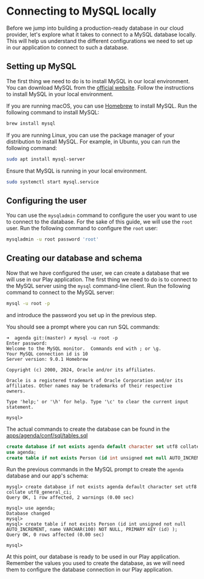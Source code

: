 # Connecting to MySQL locally

Before we jump into building a production-ready database in our cloud provider, let's explore what it takes to connect to a MySQL database locally. This will help us understand the different configurations we need to set up in our application to connect to such a database.

## Setting up MySQL

The first thing we need to do is to install MySQL in our local environment. You can download MySQL from the [official website](https://dev.mysql.com/downloads/mysql/). Follow the instructions to install MySQL in your local environment.

If you are running macOS, you can use [Homebrew](https://brew.sh/) to install MySQL. Run the following command to install MySQL:

```bash
brew install mysql
```

If you are running Linux, you can use the package manager of your distribution to install MySQL. For example, in Ubuntu, you can run the following command:

```bash
sudo apt install mysql-server
```

Ensure that MySQL is running in your local environment.

```bash
sudo systemctl start mysql.service
```

## Configuring the user

You can use the `mysqladmin` command to configure the user you want to use to connect to the database. For the sake of this guide, we will use the `root` user. Run the following command to configure the `root` user:

```bash
mysqladmin -u root password 'root'
```

## Creating our database and schema

Now that we have configured the user, we can create a database that we will use in our Play application. The first thing we need to do is to connect to the MySQL server using the `mysql` command-line client. Run the following command to connect to the MySQL server:

```bash
mysql -u root -p
```

and introduce the password you set up in the previous step.

You should see a prompt where you can run SQL commands:

```shell
➜  agenda git:(master) ✗ mysql -u root -p
Enter password: 
Welcome to the MySQL monitor.  Commands end with ; or \g.
Your MySQL connection id is 10
Server version: 9.0.1 Homebrew

Copyright (c) 2000, 2024, Oracle and/or its affiliates.

Oracle is a registered trademark of Oracle Corporation and/or its
affiliates. Other names may be trademarks of their respective
owners.

Type 'help;' or '\h' for help. Type '\c' to clear the current input statement.

mysql> 
```

The actual commands to create the database can be found in the [apps/agenda/conf/sql/tables.sql](apps/agenda/conf/sql/tables.sql)

```sql
create database if not exists agenda default character set utf8 collate utf8_general_ci;
use agenda;
create table if not exists Person (id int unsigned not null AUTO_INCREMENT, name VARCHAR(100) NOT NULL, PRIMARY KEY (id) );
```

Run the previous commands in the MySQL prompt to create the `agenda` database and our app's schema:

```shell
mysql> create database if not exists agenda default character set utf8 collate utf8_general_ci;
Query OK, 1 row affected, 2 warnings (0.00 sec)

mysql> use agenda;
Database changed
mysql> 
mysql> create table if not exists Person (id int unsigned not null AUTO_INCREMENT, name VARCHAR(100) NOT NULL, PRIMARY KEY (id) );
Query OK, 0 rows affected (0.00 sec)

mysql> 
```

At this point, our database is ready to be used in our Play application. Remember the values you used to create the database, as we will need them to configure the database connection in our Play application.